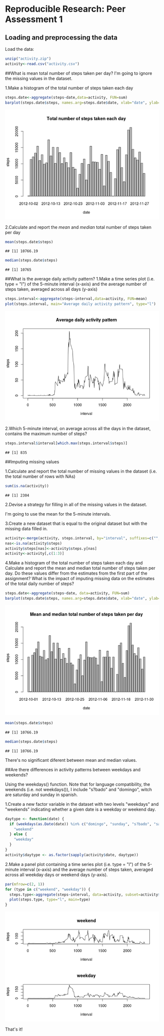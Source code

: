 # Reproducible Research: Peer Assessment 1


## Loading and preprocessing the data
Load the data:

```r
unzip("activity.zip")
activity<-read.csv("activity.csv")
```

##What is mean total number of steps taken per day?
I'm going to ignore the missing values in the dataset.

1.Make a histogram of the total number of steps taken each day

```r
steps.date<-aggregate(steps~date,data=activity, FUN=sum)
barplot(steps.date$steps, names.arg=steps.date$date, xlab="date", ylab="steps", main="Total number of steps taken each day")
```

![](PA1_template_files/figure-html/unnamed-chunk-2-1.png) 

2.Calculate and report the *mean* and *median* total number of steps taken per day

```r
mean(steps.date$steps)
```

```
## [1] 10766.19
```

```r
median(steps.date$steps)
```

```
## [1] 10765
```

##What is the average daily activity pattern?
1.Make a time series plot (i.e. type = "l") of the 5-minute interval (x-axis) and the average number of steps taken, averaged across all days (y-axis)

```r
steps.interval<-aggregate(steps~interval,data=activity, FUN=mean)
plot(steps.interval, main="Average daily activity pattern", type="l")
```

![](PA1_template_files/figure-html/unnamed-chunk-4-1.png) 

2.Which 5-minute interval, on average across all the days in the dataset, contains the maximum number of steps?

```r
steps.interval$interval[which.max(steps.interval$steps)]
```

```
## [1] 835
```

##Imputing missing values

1.Calculate and report the total number of missing values in the dataset (i.e. the total number of rows with NAs)

```r
sum(is.na(activity))
```

```
## [1] 2304
```

2.Devise a strategy for filling in all of the missing values in the dataset.

I'm going to use the mean for the 5-minute intervals.

3.Create a new dataset that is equal to the original dataset but with the missing data filled in.

```r
activity<-merge(activity, steps.interval, by="interval", suffixes=c("", ".y"))
nas<-is.na(activity$steps)
activity$steps[nas]<-activity$steps.y[nas]
activity<-activity[,c(1:3)]
```

4.Make a histogram of the total number of steps taken each day and Calculate and report the mean and median total number of steps taken per day. Do these values differ from the estimates from the first part of the assignment? What is the impact of imputing missing data on the estimates of the total daily number of steps?

```r
steps.date<-aggregate(steps~date, data=activity, FUN=sum)
barplot(steps.date$steps, names.arg=steps.date$date, xlab="date", ylab="steps", main="Mean and median total number of steps taken per day")
```

![](PA1_template_files/figure-html/unnamed-chunk-8-1.png) 

```r
mean(steps.date$steps)
```

```
## [1] 10766.19
```

```r
median(steps.date$steps)
```

```
## [1] 10766.19
```

There's no significant diferent between mean and median values.

##Are there differences in activity patterns between weekdays and weekends?

Using the weekdays() function. Note that for language compatibility, the weekends (i.e. not weekdays()), I include "s?bado" and "domingo", witch are saturday and sunday in spanish.

1.Create a new factor variable in the dataset with two levels "weekdays" and "weekends" indicating whether a given date is a weekday or weekend day.

```r
daytype <- function(date) {
  if (weekdays(as.Date(date)) %in% c("domingo", "sunday", "s?bado", "saturday")) {
    "weekend"
  } else {
    "weekday"
  }
}
activity$daytype <- as.factor(sapply(activity$date, daytype))
```

2.Make a panel plot containing a time series plot (i.e. type = "l") of the 5-minute interval (x-axis) and the average number of steps taken, averaged across all weekday days or weekend days (y-axis).

```r
par(mfrow=c(2, 1))
for (type in c("weekend", "weekday")) {
  steps.type<-aggregate(steps~interval, data=activity, subset=activity$daytype==type, FUN=mean)
  plot(steps.type, type="l", main=type)
}
```

![](PA1_template_files/figure-html/unnamed-chunk-10-1.png) 

That's it!
